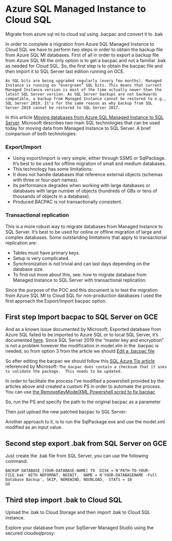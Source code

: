 # Azure SQL Managed Instance to Cloud SQL

Migrate from azure sql mi to cloud sql using .bacpac and convert it to .bak

In order to complete a migration from Azure SQL Managed Instance to Cloud SQL we have to perform two steps in order to obtain the backup file from Azure SQL MI databases. First of all in order to export a backup file from Azure SQL MI the only option is to get a bacpac and not a familiar .bak as needed for Cloud SQL. 
So, the first step is to obtain the bacpac file and then import it to SQL Server last edition running on GCE. 

`As SQL bits are being upgraded regularly (every few months), Managed Instance is running on “evergreen” SQL bits. This means that current Managed Instance version is most of the time actually newer than the latest SQL Server version. As SQL Server backups are not backwards compatible, a backup from Managed Instance cannot be restored to e.g., SQL Server 2019. It's for the same reason as why backup from SQL Server 2019 cannot be restored to SQL Server 2017.`

In this article [Moving databases from Azure SQL Managed Instance to SQL Server](https://techcommunity.microsoft.com/t5/azure-sql-blog/moving-databases-from-azure-sql-managed-instance-to-sql-server/ba-p/2335297). Microsoft describes two main SQL technologies that can be used today for moving data from Managed Instance to SQL Server. A brief comparison of both technologies:
 
### Export/Import
 
   * Using export/import is very simple, either through SSMS or SqlPackage. It’s best to be used for offline migration of small and medium databases.
   * This technology has some limitations:
   * It does not handle databases that reference external objects (schemas with three or four-part names).
   * Its performance degrades when working with large databases or databases with large number of objects (hundreds of GBs or tens of thousands of objects in a database).
   * Produced BACPAC is not transactionally consistent.
### Transactional replication

This is a more robust way to migrate databases from Managed Instance to SQL Server. It’s best to be used for online or offline migration of large and complex databases. Some outstanding limitations that apply to transactional replication are: 

   * Tables must have primary keys.
   * Setup is very complicated. 
   * Synchronization is not trivial and can last days depending on the database size.
   * To find out more about this, see: how to migrate database from Managed Instance to SQL Server with transactional replication.
 
Since the purpose of the POC and this document is to test the migration from Azure SQL MI to Cloud SQL for non-production databases I used the first approach the Export/Import bacpac option.

## First step Import bacpac to SQL Server on GCE

And as a known issue documented by Microsoft, Exported database from Azure SQL failed to be imported to Azure SQL or to local SQL Server, it’s documented [here](https://techcommunity.microsoft.com/t5/azure-database-support-blog/exported-database-from-azure-sql-failed-to-be-imported-to-azure/ba-p/368871). Since SQL Server 2019 the “master key and encryption” is not a problem however the modification in model.xlm in the .bacpac is needed, so from option 3 from the article we should [Edit a .bacpac file](https://blogs.msdn.microsoft.com/azuresqldbsupport/2017/08/16/editing-a-bacpac-file/) 

So after editing the bacpac we should follow this [SQL Azure Tip article](https://techcommunity.microsoft.com/t5/azure-developer-community-blog/sql-azure-tip-failures-importing-bacpac/ba-p/335988) referenced by Microsoft: `The bacpac does contain a checksum that it uses to validate the package.  This needs to be updated.`  

In order to facilitate the process I’ve modified a powershell provided by the articles above and created a custom PS in order to automate the process. You can use [the RemoveKeyModelXML Powershell script to fix bacpac](https://github.com/xstabel/sqlmi-to-cloudsql/blob/main/RemoveKeyModelXML.ps1) 

So, run the PS and specify the path to the original bacpac as a parameter


Then just upload the new patched bacpac to SQL Server:


Another approach to it, is to run the SqlPackage.exe and use the model.xml modified as an input value.


## Second step export .bak from SQL Server on GCE

Just create the .bak file from SQL Server, you can use the following command:

```
BACKUP DATABASE [YOUR-DATABASE-NAME] TO  DISK = N'PATH-TO-YOUR-FILE.bak' WITH NOFORMAT, NOINIT,  NAME = N'YOUR-DATABASENAME -Full Database Backup', SKIP, NOREWIND, NOUNLOAD,  STATS = 10
GO
```
## Third step import .bak to Cloud SQL
Upload the .bak to  Cloud Storage and then import .bak to Cloud SQL instance.

Explore your database from your SqlServer Managed Studio using the secured cloudsqlproxy:



